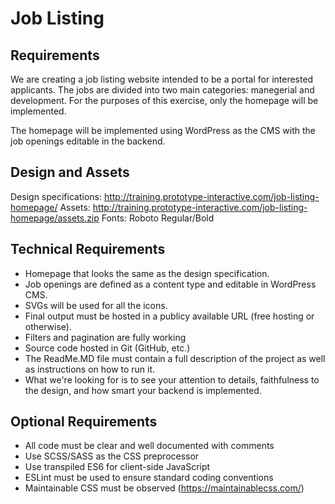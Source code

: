 # Job Listing

## Requirements

We are creating a job listing website intended to be a portal for interested applicants. The jobs are divided into two main categories: manegerial and development. For the purposes of this exercise, only the homepage will be implemented.

The homepage will be implemented using WordPress as the CMS with the job openings editable in the backend.

## Design and Assets
Design specifications: http://training.prototype-interactive.com/job-listing-homepage/
Assets: http://training.prototype-interactive.com/job-listing-homepage/assets.zip
Fonts: Roboto Regular/Bold

## Technical Requirements
- Homepage that looks the same as the design specification.
- Job openings are defined as a content type and editable in WordPress CMS.
- SVGs will be used for all the icons.
- Final output must be hosted in a publicy available URL (free hosting or otherwise).
- Filters and pagination are fully working
- Source code hosted in Git (GitHub, etc.)
- The ReadMe.MD file must contain a full description of the project as well as instructions on how to run it.
- What we're looking for is to see your attention to details, faithfulness to the design, and how smart your backend is implemented.

## Optional Requirements
- All code must be clear and well documented with comments
- Use SCSS/SASS as the CSS preprocessor
- Use transpiled ES6 for client-side JavaScript
- ESLint must be used to ensure standard coding conventions
- Maintainable CSS must be observed (https://maintainablecss.com/)